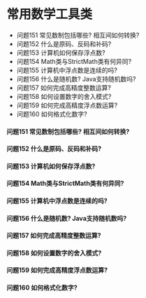 常用数学工具类
========
- 问题151 常见数制包括哪些? 相互间如何转换?
- 问题152 什么是原码、反码和补码?
- 问题153 计算机如何保存浮点数?
- 问题154 Math类与StrictMath类有何异同?
- 问题155 计算机中浮点数是连续的吗? 
- 问题156 什么是随机数? Java支持随机数吗? 
- 问题157 如何完成高精度整数运算? 
- 问题158 如何设置数字的舍入模式? 
- 问题159 如何完成高精度浮点数运算?
- 问题160 如何格式化数字?

#### 问题151 常见数制包括哪些? 相互间如何转换?
#### 问题152 什么是原码、反码和补码?
#### 问题153 计算机如何保存浮点数?
#### 问题154 Math类与StrictMath类有何异同?
#### 问题155 计算机中浮点数是连续的吗? 
#### 问题156 什么是随机数? Java支持随机数吗? 
#### 问题157 如何完成高精度整数运算? 
#### 问题158 如何设置数字的舍入模式? 
#### 问题159 如何完成高精度浮点数运算?
#### 问题160 如何格式化数字?












